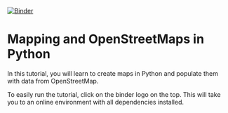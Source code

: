 [![Binder](https://mybinder.org/badge_logo.svg)](https://mybinder.org/v2/gh/codeforosnabrueck/osm-tutorial/master?urlpath=lab)

# Mapping and OpenStreetMaps in Python
In this tutorial, you will learn to create maps in Python and populate them with data 
from OpenStreetMap. 

To easily run the tutorial, click on the binder logo on the top. This will take
you to an online environment with all dependencies installed.
